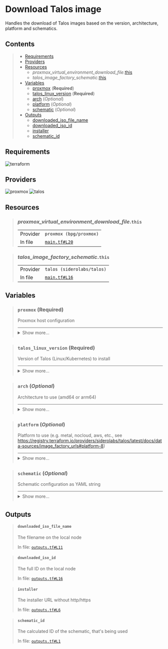 # Download Talos image

Handles the download of Talos images based on the version,
architecture, platform and schematics.

## Contents

<blockquote><!-- contents:start -->

- [Requirements](#requirements)
- [Providers](#providers)
- [Resources](#resources)
  - _proxmox_virtual_environment_download_file_.[this](#proxmox_virtual_environment_download_filethis)
  - _talos_image_factory_schematic_.[this](#talos_image_factory_schematicthis)
- [Variables](#variables)
  - [proxmox](#proxmox-required) (**Required**)
  - [talos_linux_version](#talos_linux_version-required) (**Required**)
  - [arch](#arch-optional) (*Optional*)
  - [platform](#platform-optional) (*Optional*)
  - [schematic](#schematic-optional) (*Optional*)
- [Outputs](#outputs)
  - [downloaded_iso_file_name](#downloaded_iso_file_name)
  - [downloaded_iso_id](#downloaded_iso_id)
  - [installer](#installer)
  - [schematic_id](#schematic_id)
</blockquote><!-- contents:end -->

## Requirements
  
![terraform](https://img.shields.io/badge/terraform->=1.8.0-d3287d?logo=terraform)

## Providers
  
![proxmox](https://img.shields.io/badge/proxmox-0.68.1-1e73c8)
![talos](https://img.shields.io/badge/talos-0.6.1-2479ce)

## Resources
  
<blockquote><!-- resource:"proxmox_virtual_environment_download_file.this":start -->

### _proxmox_virtual_environment_download_file_.`this`
      
  <table>
    <tr>
      <td>Provider</td>
      <td><code>proxmox (bpg/proxmox)</code></td>
    </tr>
    <tr>
      <td>In file</td>
      <td><a href="./main.tf#L20"><code>main.tf#L20</code></a></td>
    </tr>
  </table>
</blockquote><!-- resource:"proxmox_virtual_environment_download_file.this":end -->
<blockquote><!-- resource:"talos_image_factory_schematic.this":start -->

### _talos_image_factory_schematic_.`this`
      
  <table>
    <tr>
      <td>Provider</td>
      <td><code>talos (siderolabs/talos)</code></td>
    </tr>
    <tr>
      <td>In file</td>
      <td><a href="./main.tf#L16"><code>main.tf#L16</code></a></td>
    </tr>
  </table>
</blockquote><!-- resource:"talos_image_factory_schematic.this":end -->

## Variables
  
<blockquote><!-- variable:"proxmox":start -->

### `proxmox` (**Required**)

Proxmox host configuration

<details style="border-top-color: inherit; border-top-width: 0.1em; border-top-style: solid; padding-top: 0.5em; padding-bottom: 0.5em;">
  <summary>Show more...</summary>

  **Type**:
  ```hcl
  object({
    name      = string
    endpoint  = string
    insecure  = bool
    api_token = string
    iso_store = optional(string, "local")
    ssh_user  = string # not used in talos_image
    ssh_key   = string # not used in talos_image
  })
  ```
  In file: <a href="./variables.tf#L1"><code>variables.tf#L1</code></a>

</details>
</blockquote><!-- variable:"proxmox":end -->
<blockquote><!-- variable:"talos_linux_version":start -->

### `talos_linux_version` (**Required**)

Version of Talos (Linux/Kubernetes) to install

<details style="border-top-color: inherit; border-top-width: 0.1em; border-top-style: solid; padding-top: 0.5em; padding-bottom: 0.5em;">
  <summary>Show more...</summary>

  **Type**:
  ```hcl
  string
  ```
  In file: <a href="./variables.tf#L14"><code>variables.tf#L14</code></a>

</details>
</blockquote><!-- variable:"talos_linux_version":end -->
<blockquote><!-- variable:"arch":start -->

### `arch` (*Optional*)

Architecture to use (amd64 or arm64)

<details style="border-top-color: inherit; border-top-width: 0.1em; border-top-style: solid; padding-top: 0.5em; padding-bottom: 0.5em;">
  <summary>Show more...</summary>

  **Type**:
  ```hcl
  string
  ```
  **Default**:
  ```json
  "amd64"
  ```
  In file: <a href="./variables.tf#L34"><code>variables.tf#L34</code></a>

</details>
</blockquote><!-- variable:"arch":end -->
<blockquote><!-- variable:"platform":start -->

### `platform` (*Optional*)

Platform to use (e.g. metal, nocloud, aws, etc., see https://registry.terraform.io/providers/siderolabs/talos/latest/docs/data-sources/image_factory_urls#platform-8)

<details style="border-top-color: inherit; border-top-width: 0.1em; border-top-style: solid; padding-top: 0.5em; padding-bottom: 0.5em;">
  <summary>Show more...</summary>

  **Type**:
  ```hcl
  string
  ```
  **Default**:
  ```json
  "nocloud"
  ```
  In file: <a href="./variables.tf#L27"><code>variables.tf#L27</code></a>

</details>
</blockquote><!-- variable:"platform":end -->
<blockquote><!-- variable:"schematic":start -->

### `schematic` (*Optional*)

Schematic configuration as YAML string

<details style="border-top-color: inherit; border-top-width: 0.1em; border-top-style: solid; padding-top: 0.5em; padding-bottom: 0.5em;">
  <summary>Show more...</summary>

  **Type**:
  ```hcl
  string
  ```
  **Default**:
  ```json
  "schematic/default.yaml"
  ```
  In file: <a href="./variables.tf#L20"><code>variables.tf#L20</code></a>

</details>
</blockquote><!-- variable:"schematic":end -->

## Outputs
  
<blockquote><!-- output:"downloaded_iso_file_name":start -->

#### `downloaded_iso_file_name`

The filename on the local node

In file: <a href="./outputs.tf#L11"><code>outputs.tf#L11</code></a>
</blockquote><!-- output:"downloaded_iso_file_name":end -->
<blockquote><!-- output:"downloaded_iso_id":start -->

#### `downloaded_iso_id`

The full ID on the local node

In file: <a href="./outputs.tf#L16"><code>outputs.tf#L16</code></a>
</blockquote><!-- output:"downloaded_iso_id":end -->
<blockquote><!-- output:"installer":start -->

#### `installer`

The installer URL without http/https

In file: <a href="./outputs.tf#L6"><code>outputs.tf#L6</code></a>
</blockquote><!-- output:"installer":end -->
<blockquote><!-- output:"schematic_id":start -->

#### `schematic_id`

The calculated ID of the schematic, that's being used

In file: <a href="./outputs.tf#L1"><code>outputs.tf#L1</code></a>
</blockquote><!-- output:"schematic_id":end -->